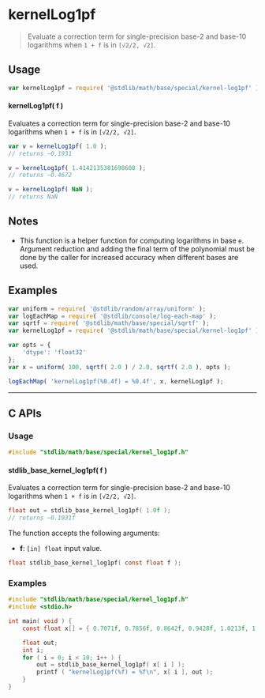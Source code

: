 <!--

@license Apache-2.0

Copyright (c) 2025 The Stdlib Authors.

Licensed under the Apache License, Version 2.0 (the "License");
you may not use this file except in compliance with the License.
You may obtain a copy of the License at

   http://www.apache.org/licenses/LICENSE-2.0

Unless required by applicable law or agreed to in writing, software
distributed under the License is distributed on an "AS IS" BASIS,
WITHOUT WARRANTIES OR CONDITIONS OF ANY KIND, either express or implied.
See the License for the specific language governing permissions and
limitations under the License.

-->

# kernelLog1pf

> Evaluate a correction term for single-precision base-2 and base-10 logarithms when `1 + f` is in `[√2/2, √2]`.

<section class="usage">

## Usage

```javascript
var kernelLog1pf = require( '@stdlib/math/base/special/kernel-log1pf' );
```

#### kernelLog1pf( f )

Evaluates a correction term for single-precision base-2 and base-10 logarithms when `1 + f` is in `[√2/2, √2]`.

```javascript
var v = kernelLog1pf( 1.0 );
// returns ~0.1931

v = kernelLog1pf( 1.4142135381698608 );
// returns ~0.4672

v = kernelLog1pf( NaN );
// returns NaN
```

</section>

<!-- /.usage -->

<section class="notes">

## Notes

-   This function is a helper function for computing logarithms in base `e`. Argument reduction and adding the final term of the polynomial must be done by the caller for increased accuracy when different bases are used.

</section>

<!-- /.notes -->

<section class="examples">

## Examples

<!-- eslint no-undef: "error" -->

```javascript
var uniform = require( '@stdlib/random/array/uniform' );
var logEachMap = require( '@stdlib/console/log-each-map' );
var sqrtf = require( '@stdlib/math/base/special/sqrtf' );
var kernelLog1pf = require( '@stdlib/math/base/special/kernel-log1pf' );

var opts = {
    'dtype': 'float32'
};
var x = uniform( 100, sqrtf( 2.0 ) / 2.0, sqrtf( 2.0 ), opts );

logEachMap( 'kernelLog1pf(%0.4f) = %0.4f', x, kernelLog1pf );
```

</section>

<!-- /.examples -->

<!-- C interface documentation. -->

* * *

<section class="c">

## C APIs

<!-- Section to include introductory text. Make sure to keep an empty line after the intro `section` element and another before the `/section` close. -->

<section class="intro">

</section>

<!-- /.intro -->

<!-- C usage documentation. -->

<section class="usage">

### Usage

```c
#include "stdlib/math/base/special/kernel_log1pf.h"
```

#### stdlib_base_kernel_log1pf( f )

Evaluates a correction term for single-precision base-2 and base-10 logarithms when `1 + f` is in `[√2/2, √2]`.

```c
float out = stdlib_base_kernel_log1pf( 1.0f );
// returns ~0.1931f
```

The function accepts the following arguments:

-   **f**: `[in] float` input value.

```c
float stdlib_base_kernel_log1pf( const float f );
```

</section>

<!-- /.usage -->

<!-- C API usage notes. Make sure to keep an empty line after the `section` element and another before the `/section` close. -->

<section class="notes">

</section>

<!-- /.notes -->

<!-- C API usage examples. -->

<section class="examples">

### Examples

```c
#include "stdlib/math/base/special/kernel_log1pf.h"
#include <stdio.h>

int main( void ) {
    const float x[] = { 0.7071f, 0.7856f, 0.8642f, 0.9428f, 1.0213f, 1.0999f, 1.1785f, 1.2570f, 1.3356f, 1.4142f };

    float out;
    int i;
    for ( i = 0; i < 10; i++ ) {
        out = stdlib_base_kernel_log1pf( x[ i ] );
        printf ( "kernelLog1pf(%f) = %f\n", x[ i ], out );
    }
}
```

</section>

<!-- /.examples -->

</section>

<!-- /.c -->

<!-- Section for related `stdlib` packages. Do not manually edit this section, as it is automatically populated. -->

<section class="related">

</section>

<!-- /.related -->

<!-- Section for all links. Make sure to keep an empty line after the `section` element and another before the `/section` close. -->

<section class="links">

<!-- <related-links> -->

<!-- </related-links> -->

</section>

<!-- /.links -->
